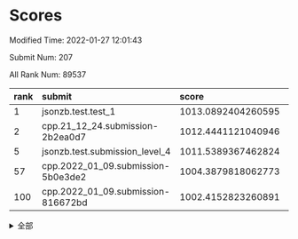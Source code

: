 # Scores

Modified Time: 2022-01-27 12:01:43

Submit Num: 207

All Rank Num: 89537

| rank |               submit               |       score        |       sigma        | pk_num |
| :--- | :--------------------------------- | :----------------- | :----------------- | :----- |
| 1    | jsonzb.test.test_1                 | 1013.0892404260595 | 0.8098020903515255 | 1730   |
| 2    | cpp.21_12_24.submission-2b2ea0d7   | 1012.4441121040946 | 0.795473072188142  | 1729   |
| 5    | jsonzb.test.submission_level_4     | 1011.5389367462824 | 0.768894885592807  | 1731   |
| 57   | cpp.2022_01_09.submission-5b0e3de2 | 1004.3879818062773 | 0.7192990334696093 | 1733   |
| 100  | cpp.2022_01_09.submission-816672bd | 1002.4152823260891 | 0.7160669772809941 | 1729   |


<details>
<summary>全部</summary>

| rank |                 submit                 |       score        |       sigma        | pk_num |
| :--- | :------------------------------------- | :----------------- | :----------------- | :----- |
| 1    | jsonzb.test.test_1                     | 1013.0892404260595 | 0.8098020903515255 | 1730   |
| 2    | cpp.21_12_24.submission-2b2ea0d7       | 1012.4441121040946 | 0.795473072188142  | 1729   |
| 3    | gobigger.level_3.submission_level_3_31 | 1012.0612041186126 | 0.7770496381654723 | 1731   |
| 4    | gobigger.level_3.submission_level_3_29 | 1011.7333985653581 | 0.759017082280784  | 1733   |
| 5    | jsonzb.test.submission_level_4         | 1011.5389367462824 | 0.768894885592807  | 1731   |
| 6    | gobigger.level_3.submission_level_3_2  | 1011.4968916182742 | 0.7757153475728175 | 1733   |
| 7    | gobigger.level_3.submission_level_3_49 | 1011.4527758670729 | 0.7869653968562365 | 1727   |
| 8    | gobigger.level_3.submission_level_3_30 | 1011.3774988854411 | 0.7717063976653039 | 1725   |
| 9    | gobigger.level_3.submission_level_3_6  | 1011.3046776806539 | 0.7621318127366141 | 1730   |
| 10   | gobigger.level_3.submission_level_3_41 | 1011.2154821467509 | 0.7698044621311488 | 1728   |
| 11   | gobigger.level_3.submission_level_3_44 | 1011.090866608094  | 0.7987071288868127 | 1731   |
| 12   | gobigger.level_3.submission_level_3_11 | 1011.0024069926677 | 0.760724708213285  | 1730   |
| 13   | gobigger.level_3.submission_level_3_48 | 1010.8563298262269 | 0.7894822783091465 | 1731   |
| 14   | gobigger.level_3.submission_level_3_8  | 1010.7971585662921 | 0.7626177153079652 | 1728   |
| 15   | gobigger.level_3.submission_level_3_42 | 1010.7961611384272 | 0.7667275239314434 | 1730   |
| 16   | gobigger.level_3.submission_level_3_9  | 1010.7315675363135 | 0.7498716322078522 | 1729   |
| 17   | gobigger.level_3.submission_level_3_32 | 1010.7079497802408 | 0.7450616513296519 | 1732   |
| 18   | gobigger.level_3.submission_level_3_27 | 1010.6748460833203 | 0.7691023648862814 | 1729   |
| 19   | gobigger.level_3.submission_level_3_20 | 1010.5998492084467 | 0.7779807010287842 | 1733   |
| 20   | gobigger.level_3.submission_level_3_24 | 1010.5719592721975 | 0.7556097414542383 | 1730   |
| 21   | gobigger.level_3.submission_level_3_26 | 1010.4935914215691 | 0.7711658645625126 | 1732   |
| 22   | gobigger.level_3.submission_level_3_7  | 1010.4498096345077 | 0.7640278384522863 | 1729   |
| 23   | gobigger.level_3.submission_level_3_28 | 1010.404902298136  | 0.7750989545465713 | 1734   |
| 24   | gobigger.level_3.submission_level_3_25 | 1010.2710489966407 | 0.769348540995612  | 1729   |
| 25   | gobigger.level_3.submission_level_3_40 | 1010.2679107617831 | 0.7631458452572537 | 1730   |
| 26   | gobigger.level_3.submission_level_3_23 | 1010.1577087793228 | 0.7469206061155277 | 1731   |
| 27   | gobigger.level_3.submission_level_3_12 | 1010.0914720475062 | 0.7760781835066725 | 1731   |
| 28   | gobigger.level_3.submission_level_3_43 | 1010.0783386237504 | 0.7631307467455085 | 1725   |
| 29   | gobigger.level_3.submission_level_3_0  | 1010.0507575364254 | 0.7574511796826247 | 1720   |
| 30   | gobigger.level_3.submission_level_3_13 | 1010.0246560962257 | 0.7653221435917317 | 1732   |
| 31   | gobigger.level_3.submission_level_3_35 | 1010.0061178539127 | 0.754995148794432  | 1730   |
| 32   | gobigger.level_3.submission_level_3_39 | 1010.0037265746639 | 0.7405665749018695 | 1731   |
| 33   | gobigger.level_3.submission_level_3_3  | 1009.9861442193495 | 0.7712015224258374 | 1728   |
| 34   | gobigger.level_3.submission_level_3_16 | 1009.8817348202805 | 0.7683477857441866 | 1734   |
| 35   | gobigger.level_3.submission_level_3_34 | 1009.7121880039715 | 0.7495097799139558 | 1729   |
| 36   | gobigger.level_3.submission_level_3_15 | 1009.6527909650562 | 0.7591959257373148 | 1732   |
| 37   | gobigger.level_3.submission_level_3_37 | 1009.6307299138248 | 0.7444785757168426 | 1724   |
| 38   | gobigger.level_3.submission_level_3_10 | 1009.5923268351956 | 0.7552639803803828 | 1733   |
| 39   | gobigger.level_3.submission_level_3_33 | 1009.569393933936  | 0.7467546314363827 | 1733   |
| 40   | gobigger.level_3.submission_level_3_21 | 1009.3775748839462 | 0.753721797075559  | 1732   |
| 41   | gobigger.level_3.submission_level_3_5  | 1009.3769731573085 | 0.7454604222853359 | 1728   |
| 42   | gobigger.level_3.submission_level_3_1  | 1009.3653253901389 | 0.7376450885185815 | 1728   |
| 43   | gobigger.level_3.submission_level_3_4  | 1009.3041646579821 | 0.7667569638106322 | 1728   |
| 44   | gobigger.level_3.submission_level_3_38 | 1009.1836588282425 | 0.7411729657376039 | 1729   |
| 45   | gobigger.level_3.submission_level_3_18 | 1009.1780516756919 | 0.7473393724567663 | 1732   |
| 46   | gobigger.level_3.submission_level_3_47 | 1009.055468260882  | 0.7613567160469107 | 1733   |
| 47   | gobigger.level_3.submission_level_3_22 | 1009.043329545152  | 0.7669770932579251 | 1733   |
| 48   | gobigger.level_3.submission_level_3_46 | 1008.9977446731294 | 0.7522358379876997 | 1729   |
| 49   | gobigger.level_3.submission_level_3_36 | 1008.945884941231  | 0.7571716791827005 | 1732   |
| 50   | gobigger.level_3.submission_level_3_14 | 1008.8497232806019 | 0.7432377479546833 | 1727   |
| 51   | gobigger.level_3.submission_level_3_19 | 1008.6892142503608 | 0.7376565662266561 | 1730   |
| 52   | gobigger.level_3.submission_level_3_17 | 1008.5210793169427 | 0.7382677020416915 | 1729   |
| 53   | gobigger.level_3.submission_level_3_45 | 1007.8975342913569 | 0.7399676180114834 | 1734   |
| 54   | gobigger.level_1.submission_level_1_20 | 1004.832319494349  | 0.7273560415423079 | 1726   |
| 55   | gobigger.level_1.submission_level_1_40 | 1004.7657309647037 | 0.7298096789242928 | 1730   |
| 56   | gobigger.level_1.submission_level_1_17 | 1004.5778060229484 | 0.7333290877398522 | 1728   |
| 57   | cpp.2022_01_09.submission-5b0e3de2     | 1004.3879818062773 | 0.7192990334696093 | 1733   |
| 58   | gobigger.level_1.submission_level_1_23 | 1004.2772418151038 | 0.7331189876015989 | 1733   |
| 59   | gobigger.level_1.submission_level_1_7  | 1004.2723302745906 | 0.7297573410354907 | 1730   |
| 60   | gobigger.level_1.submission_level_1_16 | 1004.2537865948291 | 0.7346102976512073 | 1729   |
| 61   | gobigger.level_1.submission_level_1_30 | 1004.1610994722389 | 0.7259137421808896 | 1730   |
| 62   | gobigger.level_1.submission_level_1_47 | 1004.0606031423487 | 0.7248122526973335 | 1729   |
| 63   | gobigger.level_1.submission_level_1_45 | 1004.0134908172013 | 0.7269960182042362 | 1731   |
| 64   | gobigger.level_1.submission_level_1_26 | 1003.919221828517  | 0.7267605234930647 | 1730   |
| 65   | gobigger.level_1.submission_level_1_5  | 1003.8626449713291 | 0.7084918073869626 | 1732   |
| 66   | gobigger.level_1.submission_level_1_18 | 1003.8191410134017 | 0.7265755852510785 | 1727   |
| 67   | gobigger.level_1.submission_level_1_10 | 1003.8085412393758 | 0.723514949722076  | 1732   |
| 68   | gobigger.level_1.submission_level_1_6  | 1003.7538860156532 | 0.7298256654972476 | 1729   |
| 69   | gobigger.level_1.submission_level_1_14 | 1003.7471628788044 | 0.7197413977717552 | 1732   |
| 70   | gobigger.level_1.submission_level_1_44 | 1003.6902439144529 | 0.7259568818997032 | 1731   |
| 71   | gobigger.level_1.submission_level_1_39 | 1003.6815764338049 | 0.7302765343311377 | 1734   |
| 72   | gobigger.level_1.submission_level_1_36 | 1003.6605999457613 | 0.716421594716755  | 1735   |
| 73   | gobigger.level_1.submission_level_1_43 | 1003.5956213460337 | 0.7228130424988273 | 1733   |
| 74   | gobigger.level_1.submission_level_1_2  | 1003.5922048531271 | 0.7171288017934344 | 1731   |
| 75   | gobigger.level_1.submission_level_1_27 | 1003.5847379842819 | 0.7254929152097975 | 1727   |
| 76   | gobigger.level_1.submission_level_1_42 | 1003.5067716220663 | 0.7120807044250294 | 1731   |
| 77   | gobigger.level_1.submission_level_1_3  | 1003.5045481841876 | 0.7120776510878364 | 1733   |
| 78   | gobigger.level_1.submission_level_1_1  | 1003.4190668690408 | 0.7195155037716823 | 1730   |
| 79   | gobigger.level_1.submission_level_1_34 | 1003.4008792251705 | 0.7217214918239764 | 1736   |
| 80   | gobigger.level_1.submission_level_1_38 | 1003.373329355287  | 0.7167071242135543 | 1727   |
| 81   | gobigger.level_1.submission_level_1_49 | 1003.3296239970471 | 0.7205231704812741 | 1729   |
| 82   | gobigger.level_1.submission_level_1_33 | 1003.2820549955676 | 0.7300899106165747 | 1731   |
| 83   | gobigger.level_1.submission_level_1_11 | 1003.2774253034714 | 0.7204858125037904 | 1732   |
| 84   | gobigger.level_1.submission_level_1_21 | 1003.2648801220001 | 0.7259637104230757 | 1729   |
| 85   | gobigger.level_1.submission_level_1_46 | 1003.2643676890428 | 0.7145580550003227 | 1732   |
| 86   | gobigger.level_1.submission_level_1_22 | 1003.2509521542481 | 0.7231857719677569 | 1730   |
| 87   | gobigger.level_1.submission_level_1_25 | 1003.2503212438322 | 0.7229292481054029 | 1734   |
| 88   | gobigger.level_1.submission_level_1_37 | 1003.1449811270514 | 0.7235444520935086 | 1729   |
| 89   | gobigger.level_1.submission_level_1_32 | 1003.1380529490681 | 0.7154241052937522 | 1733   |
| 90   | gobigger.level_1.submission_level_1_48 | 1003.0763254233669 | 0.7268043527179434 | 1729   |
| 91   | gobigger.level_1.submission_level_1_41 | 1003.0644948485177 | 0.7089765062400365 | 1727   |
| 92   | gobigger.level_1.submission_level_1_15 | 1003.0335860788231 | 0.7082749505631454 | 1726   |
| 93   | gobigger.level_1.submission_level_1_35 | 1002.9414587020694 | 0.7107805172229945 | 1731   |
| 94   | gobigger.level_1.submission_level_1_29 | 1002.7937296835634 | 0.7058736699288849 | 1729   |
| 95   | gobigger.level_1.submission_level_1_28 | 1002.751690263743  | 0.713555094764252  | 1732   |
| 96   | gobigger.level_1.submission_level_1_13 | 1002.7374635895736 | 0.7175284605903266 | 1727   |
| 97   | gobigger.level_1.submission_level_1_19 | 1002.7259015967406 | 0.7080513126069111 | 1733   |
| 98   | gobigger.level_1.submission_level_1_4  | 1002.6538105741996 | 0.7166394874133832 | 1733   |
| 99   | gobigger.level_1.submission_level_1_9  | 1002.4193538017172 | 0.710392249842553  | 1732   |
| 100  | cpp.2022_01_09.submission-816672bd     | 1002.4152823260891 | 0.7160669772809941 | 1729   |
| 101  | gobigger.level_1.submission_level_1_24 | 1002.3977093939332 | 0.7162203395534795 | 1730   |
| 102  | gobigger.level_1.submission_level_1_8  | 1002.2173661483446 | 0.7184655884621817 | 1734   |
| 103  | gobigger.level_1.submission_level_1_0  | 1002.0717514791764 | 0.7037743927265124 | 1721   |
| 104  | gobigger.level_1.submission_level_1_12 | 1001.9308674090828 | 0.7140626167905156 | 1733   |
| 105  | gobigger.level_1.submission_level_1_31 | 1001.5917344271782 | 0.7122300424472527 | 1730   |
| 106  | gobigger.random.submission_random_19   | 997.2636750581272  | 0.7130380769042816 | 1735   |
| 107  | gobigger.random.submission_random_33   | 996.9720909866537  | 0.7160031202812202 | 1729   |
| 108  | gobigger.random.submission_random_48   | 996.8421238864564  | 0.7080056545660142 | 1726   |
| 109  | gobigger.random.submission_random_11   | 996.8307417515828  | 0.7133735595771085 | 1728   |
| 110  | gobigger.random.submission_random_39   | 996.7633411058642  | 0.7000985753963035 | 1732   |
| 111  | gobigger.random.submission_random_23   | 996.7238294092359  | 0.7043341564837111 | 1728   |
| 112  | gobigger.random.submission_random_28   | 996.6958145872949  | 0.7052112403118053 | 1733   |
| 113  | gobigger.random.submission_random_4    | 996.68451934334    | 0.717237025048068  | 1736   |
| 114  | gobigger.random.submission_random_14   | 996.6716475708772  | 0.7109404454474743 | 1727   |
| 115  | gobigger.random.submission_random_30   | 996.6208543564125  | 0.709646726025718  | 1732   |
| 116  | gobigger.random.submission_random_44   | 996.4432450415908  | 0.7088732220632357 | 1728   |
| 117  | gobigger.random.submission_random_45   | 996.3152083975107  | 0.721727825652864  | 1734   |
| 118  | gobigger.random.submission_random_36   | 996.2579722922295  | 0.7040898499776801 | 1731   |
| 119  | gobigger.random.submission_random_38   | 996.1065650719172  | 0.7104373541538419 | 1731   |
| 120  | gobigger.random.submission_random_3    | 996.0726377656981  | 0.7080081087986372 | 1734   |
| 121  | gobigger.random.submission_random_35   | 996.0634664851781  | 0.7015806010817087 | 1732   |
| 122  | gobigger.random.submission_random_34   | 996.0372634310972  | 0.7070891234025778 | 1729   |
| 123  | gobigger.random.submission_random_40   | 996.0181291817961  | 0.7167661287254464 | 1729   |
| 124  | gobigger.random.submission_random_2    | 996.0031567883369  | 0.7151698073900035 | 1732   |
| 125  | gobigger.random.submission_random_6    | 995.9766488348783  | 0.7160533080406223 | 1731   |
| 126  | gobigger.random.submission_random_22   | 995.9714714748736  | 0.7150082086191506 | 1735   |
| 127  | gobigger.random.submission_random_18   | 995.9548216118743  | 0.7032401421710471 | 1726   |
| 128  | gobigger.random.submission_random_46   | 995.9478237900233  | 0.7202187333503707 | 1729   |
| 129  | gobigger.random.submission_random_31   | 995.9272130958666  | 0.7055776259648507 | 1735   |
| 130  | gobigger.random.submission_random_47   | 995.8753377639724  | 0.728850642699126  | 1729   |
| 131  | gobigger.random.submission_random_13   | 995.7852645799292  | 0.7174814704491126 | 1730   |
| 132  | gobigger.random.submission_random_42   | 995.7555635595788  | 0.7126174628598317 | 1732   |
| 133  | gobigger.random.submission_random_49   | 995.7513573390958  | 0.7100550990918005 | 1730   |
| 134  | gobigger.random.submission_random_24   | 995.7507779406651  | 0.7091294146998448 | 1730   |
| 135  | gobigger.random.submission_random_26   | 995.738761771516   | 0.7155345699040264 | 1727   |
| 136  | gobigger.random.submission_random_21   | 995.7150332866555  | 0.7133802630975976 | 1734   |
| 137  | gobigger.random.submission_random_5    | 995.6629002447416  | 0.717474729927013  | 1732   |
| 138  | gobigger.random.submission_random_29   | 995.6540813988264  | 0.7087981226670745 | 1727   |
| 139  | gobigger.random.submission_random_37   | 995.6385316298355  | 0.7314172752501652 | 1731   |
| 140  | gobigger.random.submission_random_43   | 995.5615722953081  | 0.7278813364418568 | 1730   |
| 141  | gobigger.random.submission_random_7    | 995.4725003558034  | 0.7101328209762072 | 1730   |
| 142  | gobigger.random.submission_random_9    | 995.471442928707   | 0.7116321907860625 | 1731   |
| 143  | gobigger.random.submission_random_25   | 995.340677846679   | 0.7080303990075687 | 1726   |
| 144  | gobigger.random.submission_random_1    | 995.3300031261418  | 0.710677160833238  | 1725   |
| 145  | gobigger.random.submission_random_10   | 995.3255641861583  | 0.71701556371856   | 1729   |
| 146  | gobigger.random.submission_random_41   | 995.248089728186   | 0.7102734141444949 | 1733   |
| 147  | gobigger.random.submission_random_16   | 995.2240250925497  | 0.7082378415086579 | 1731   |
| 148  | gobigger.random.submission_random_15   | 995.0675794161253  | 0.7321082244769054 | 1726   |
| 149  | gobigger.random.submission_random_8    | 995.0526742921338  | 0.71728435767856   | 1734   |
| 150  | gobigger.random.submission_random_32   | 995.022621363621   | 0.729612703405095  | 1733   |
| 151  | gobigger.random.submission_random_17   | 994.9010050173368  | 0.7173990110291881 | 1731   |
| 152  | gobigger.random.submission_random_12   | 994.8218063130297  | 0.7178764055588815 | 1729   |
| 153  | gobigger.random.submission_random_27   | 994.7820344737073  | 0.7227360574224766 | 1728   |
| 154  | gobigger.level_2.submission_level_2_39 | 994.5926629393044  | 0.737944132974478  | 1734   |
| 155  | gobigger.random.submission_random_20   | 994.5227102580175  | 0.7214373462679442 | 1731   |
| 156  | gobigger.random.submission_random_0    | 994.1745312471182  | 0.7106660326556575 | 1725   |
| 157  | gobigger.level_2.submission_level_2_2  | 993.708975569076   | 0.7248008003479005 | 1733   |
| 158  | gobigger.level_2.submission_level_2_41 | 993.226985140398   | 0.731141112291541  | 1728   |
| 159  | gobigger.level_2.submission_level_2_13 | 993.2225929019894  | 0.7369479856975084 | 1735   |
| 160  | gobigger.level_2.submission_level_2_46 | 993.1761298440831  | 0.7396225684117926 | 1726   |
| 161  | gobigger.level_2.submission_level_2_7  | 993.1441662045906  | 0.7366050335162974 | 1733   |
| 162  | gobigger.level_2.submission_level_2_26 | 993.1060226266101  | 0.7290408065438452 | 1732   |
| 163  | gobigger.level_2.submission_level_2_1  | 993.0359657253828  | 0.7465070977684335 | 1727   |
| 164  | gobigger.level_2.submission_level_2_31 | 993.023285519357   | 0.7580676943989936 | 1727   |
| 165  | gobigger.level_2.submission_level_2_29 | 992.9112480344169  | 0.7253260714411922 | 1730   |
| 166  | gobigger.level_2.submission_level_2_17 | 992.7711702612498  | 0.7316342211765888 | 1728   |
| 167  | gobigger.level_2.submission_level_2_47 | 992.6762867742309  | 0.7524878776142078 | 1733   |
| 168  | gobigger.level_2.submission_level_2_9  | 992.6532211234852  | 0.7405223935266375 | 1735   |
| 169  | gobigger.level_2.submission_level_2_25 | 992.5569154564466  | 0.7427099349200718 | 1728   |
| 170  | gobigger.level_2.submission_level_2_23 | 992.4610083357885  | 0.7373026375250159 | 1730   |
| 171  | gobigger.level_2.submission_level_2_22 | 992.2478899105946  | 0.7475053216754246 | 1730   |
| 172  | gobigger.level_2.submission_level_2_0  | 992.1157145352933  | 0.7457398855523895 | 1729   |
| 173  | gobigger.level_2.submission_level_2_48 | 992.0523858076465  | 0.7342590032328699 | 1729   |
| 174  | gobigger.level_2.submission_level_2_11 | 991.9721642619423  | 0.736234233926355  | 1732   |
| 175  | gobigger.level_2.submission_level_2_27 | 991.9399837657238  | 0.7393000692208459 | 1735   |
| 176  | gobigger.level_2.submission_level_2_5  | 991.9304192094654  | 0.7586845687934024 | 1725   |
| 177  | gobigger.level_2.submission_level_2_34 | 991.8658154642601  | 0.7639016033670699 | 1727   |
| 178  | gobigger.level_2.submission_level_2_3  | 991.8103841238781  | 0.7486108944027072 | 1726   |
| 179  | gobigger.level_2.submission_level_2_12 | 991.8058203395912  | 0.7427950845038155 | 1731   |
| 180  | gobigger.level_2.submission_level_2_24 | 991.7973341331339  | 0.7356060004105232 | 1730   |
| 181  | gobigger.level_2.submission_level_2_36 | 991.7962470748924  | 0.7580351304572637 | 1733   |
| 182  | gobigger.level_2.submission_level_2_18 | 991.7956815968436  | 0.7676897819634119 | 1725   |
| 183  | gobigger.level_2.submission_level_2_49 | 991.6627896655675  | 0.7394570446937977 | 1732   |
| 184  | gobigger.level_2.submission_level_2_38 | 991.6276413826395  | 0.7547984365685569 | 1731   |
| 185  | gobigger.level_2.submission_level_2_32 | 991.6162218250619  | 0.7396754138668196 | 1732   |
| 186  | gobigger.level_2.submission_level_2_35 | 991.4944207161861  | 0.75787034659177   | 1729   |
| 187  | gobigger.level_2.submission_level_2_21 | 991.4441722664862  | 0.7512134262140848 | 1731   |
| 188  | gobigger.level_2.submission_level_2_33 | 991.4250778380823  | 0.7569408186022577 | 1727   |
| 189  | gobigger.level_2.submission_level_2_45 | 991.3501971168023  | 0.7865668823628643 | 1731   |
| 190  | gobigger.level_2.submission_level_2_44 | 991.3497407558726  | 0.7522065421834911 | 1738   |
| 191  | gobigger.level_2.submission_level_2_8  | 991.3181156359585  | 0.7490960160176032 | 1732   |
| 192  | gobigger.level_2.submission_level_2_4  | 991.2966407191959  | 0.7636848274210198 | 1731   |
| 193  | gobigger.level_2.submission_level_2_6  | 991.2493800038357  | 0.7577863137726537 | 1731   |
| 194  | gobigger.level_2.submission_level_2_15 | 991.0587136847968  | 0.74627125474152   | 1729   |
| 195  | gobigger.level_2.submission_level_2_28 | 991.0326180118865  | 0.7651339247537644 | 1726   |
| 196  | gobigger.level_2.submission_level_2_20 | 990.9639403946201  | 0.7697067684966898 | 1726   |
| 197  | gobigger.level_2.submission_level_2_30 | 990.7775748046712  | 0.7551488042907812 | 1724   |
| 198  | gobigger.level_2.submission_level_2_37 | 990.715511758224   | 0.7701054825958419 | 1732   |
| 199  | gobigger.level_2.submission_level_2_10 | 990.6870186737667  | 0.753914860283477  | 1729   |
| 200  | gobigger.level_2.submission_level_2_14 | 990.631235516141   | 0.7584607420967276 | 1732   |
| 201  | gobigger.level_2.submission_level_2_42 | 990.5908174287915  | 0.7525661427096687 | 1731   |
| 202  | gobigger.level_2.submission_level_2_16 | 990.5903517113085  | 0.7545885413745153 | 1727   |
| 203  | gobigger.level_2.submission_level_2_40 | 990.33360875945    | 0.757263584179411  | 1728   |
| 204  | gobigger.level_2.submission_level_2_19 | 990.0990651868891  | 0.7855687916489883 | 1731   |
| 205  | gobigger.level_2.submission_level_2_43 | 989.366963088578   | 0.7652490258964183 | 1731   |
| 206  | gobigger.none.submission_none_1        | 978.8057645664866  | 1.2182984899347487 | 1729   |
| 207  | gobigger.none.submission_none_0        | 975.2792135377179  | 1.317371275458074  | 1729   |

</details>